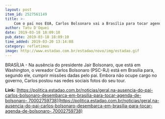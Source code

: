 ```yaml
---
layout: post
item_id: 2527561149
title: >-
    Com o pai nos EUA, Carlos Bolsonaro vai a Brasília para tocar agenda de Bolsonaro
author: Tatu D'Oquei
date: 2019-03-18 18:09:10
pub_date: 2019-03-18 18:09:10
time_added: 2019-03-20 13:14:08
category: refletimos
image: http://www.estadao.com.br/estadao/novo/img/estadao.gif
---
```


BRASÍLIA - Na ausência do presidente Jair Bolsonaro, que está em Washington, o vereador Carlos Bolsonaro (PSC-RJ) está em Brasília para, segundo ele, cumprir missões dadas pelo pai. Embora não ocupe cargo no governo, Carlos postou nas redes sociais fotos do seu tour.

**Link:** [https://politica.estadao.com.br/noticias/geral,na-ausencia-do-pai-carlos-bolsonaro-desembarca-em-brasilia-para-tocar-agenda-de-bolsonaro-,70002759738](https://politica.estadao.com.br/noticias/geral,na-ausencia-do-pai-carlos-bolsonaro-desembarca-em-brasilia-para-tocar-agenda-de-bolsonaro-,70002759738)

